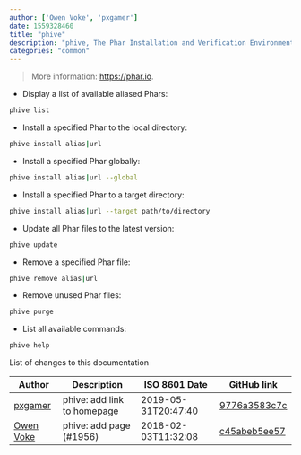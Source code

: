```yaml
---
author: ['Owen Voke', 'pxgamer']
date: 1559328460
title: "phive"
description: "phive, The Phar Installation and Verification Environment for secure PHP application deployment."
categories: "common"
---
```

> More information: <https://phar.io>.

- Display a list of available aliased Phars:

```bash
phive list
```

- Install a specified Phar to the local directory:

```bash
phive install alias|url
```

- Install a specified Phar globally:

```bash
phive install alias|url --global
```

- Install a specified Phar to a target directory:

```bash
phive install alias|url --target path/to/directory
```

- Update all Phar files to the latest version:

```bash
phive update
```

- Remove a specified Phar file:

```bash
phive remove alias|url
```

- Remove unused Phar files:

```bash
phive purge
```

- List all available commands:

```bash
phive help
```
List of changes to this documentation


Author | Description | ISO 8601 Date | GitHub link
------|-----|-----|-----
[pxgamer](mailto:owzie123@gmail.com) | phive: add link to homepage | 2019-05-31T20:47:40 | [9776a3583c7c](https://github.com/tldr-pages/tldr/commit/9776a3583c7cab021cda277b9c508b277abbb495)
[Owen Voke](mailto:owzie123@gmail.com) | phive: add page (#1956) | 2018-02-03T11:32:08 | [c45abeb5ee57](https://github.com/tldr-pages/tldr/commit/c45abeb5ee57583740e801f12a7d0d2c29ed8f70)

